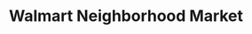 ---
title: "Walmart Neighborhood Market"
url: /orlando/walmart-neighborhood-market-south-orange-blossom-trail/
shop: supermarket
---